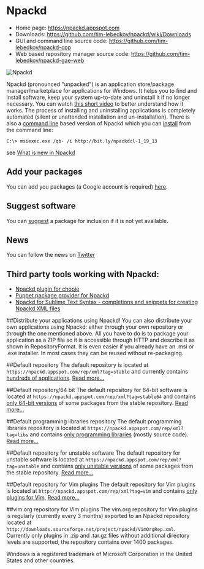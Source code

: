 ﻿# Npackd

* Home page: https://npackd.appspot.com
* Downloads: https://github.com/tim-lebedkov/npackd/wiki/Downloads
* GUI and command line source code: https://github.com/tim-lebedkov/npackd-cpp
* Web based repository manager source code: https://github.com/tim-lebedkov/npackd-gae-web

![Npackd](http://npackd.appspot.com/Npackd.png)

Npackd (pronounced "unpacked") is an application store/package manager/marketplace for applications for Windows. It helps you to find and install software, keep your system up-to-date and uninstall it if no longer necessary. You can watch [this short video](https://www.youtube.com/watch?v=ZLJ8sv6siKQ) to better understand how it works. The process of installing and uninstalling applications is completely automated (silent or unattended installation and un-installation). There is also a [command line](https://github.com/tim-lebedkov/npackd/wiki/CommandLine) based version of Npackd which you can [install](https://github.com/tim-lebedkov/npackd/wiki/CommandLineInstallation) from the command line: 

```Batchfile
C:\> msiexec.exe /qb- /i http://bit.ly/npackdcl-1_19_13
```

see [What is new in Npackd](https://github.com/tim-lebedkov/npackd/wiki/ChangeLog)

## Add your packages
You can add you packages (a Google account is required) [here](https://npackd.appspot.com/package/new).

## Suggest software
You can [suggest](https://github.com/tim-lebedkov/npackd/issues/new) a package for inclusion if it is not yet available.

## News
You can follow the news on [Twitter](http://twitter.com/Npackd)

## Third party tools working with Npackd:
  * [Npackd plugin for chooie](https://github.com/TomPeters/chooie.Npackd)
  * [Puppet package provider for Npackd](http://forge.puppetlabs.com/badgerious/npackd)
  * [Npackd for Sublime Text Syntax - completions and snippets for creating Npackd XML files](https://sublime.wbond.net/packages/Npackd)

##Distribute your applications using Npackd!
You can also distribute your own applications using Npackd: either through your own repository or through the one mentioned above. All you have to do is to package your application as a ZIP file so it is accessible through HTTP and describe it as shown in RepositoryFormat. It is even easier if you already have an .msi or .exe installer. In most cases they can be reused without re-packaging.

##Default repository
The default repository is located at `https://npackd.appspot.com/rep/xml?tag=stable` and currently contains [hundreds of applications](https://npackd.appspot.com/rep/xml?tag=stable). [Read more...](https://github.com/tim-lebedkov/npackd/wiki/DefaultRepository)

##Default repository/64 bit
The default repository for 64-bit software is located at `https://npackd.appspot.com/rep/xml?tag=stable64` and contains [only 64-bit versions](https://npackd.appspot.com/rep/xml?tag=stable64) of some packages from the stable repository. [Read more...](https://github.com/tim-lebedkov/npackd/wiki/DefaultRepository64Bit)

##Default programming libraries repository
The default programming libraries repository is located at `https://npackd.appspot.com/rep/xml?tag=libs` and contains [only programming libraries](https://npackd.appspot.com/rep/xml?tag=libs) (mostly source code). [Read more...](https://github.com/tim-lebedkov/npackd/wiki/LibrariesRepository)

##Default repository for unstable software
The default repository for unstable software is located at `https://npackd.appspot.com/rep/xml?tag=unstable` and contains [only unstable versions](https://npackd.appspot.com/rep/xml?tag=unstable) of some packages from the stable repository. [Read more...](https://github.com/tim-lebedkov/npackd/wiki/DefaultRepositoryUnstableSofware)

##Default repository for Vim plugins
The default repository for Vim plugins is located at `http://npackd.appspot.com/rep/xml?tag=vim` and contains [only plugins for Vim](http://npackd.appspot.com/rep/xml?tag=vim). [Read more...](https://github.com/tim-lebedkov/npackd/wiki/DefaultRepositoryVimPlugins)

##vim.org repository for Vim plugins
The vim.org repository for Vim plugins is regularly (currently every 3 months) exported to an Npackd repository located at `http://downloads.sourceforge.net/project/npackd/VimOrgRep.xml`. Currently only plugins in .zip and .tar.gz files without additional directory levels are supported, the repository contains over 1400 packages.

Windows is a registered trademark of Microsoft Corporation in the United States and other countries.

